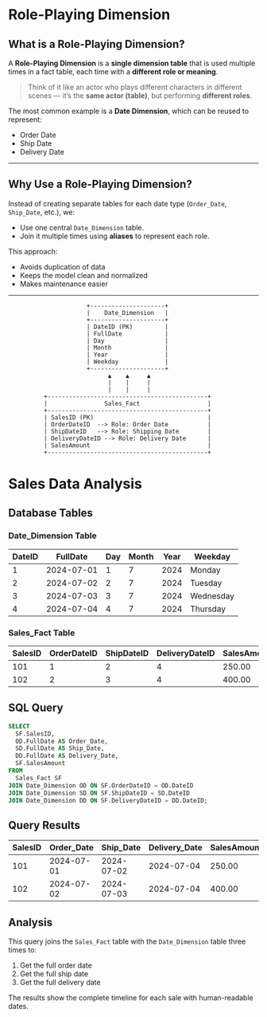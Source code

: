 #  Role-Playing Dimension

##  What is a Role-Playing Dimension?

A **Role-Playing Dimension** is a **single dimension table** that is used multiple times in a fact table, each time with a **different role or meaning**.

>  Think of it like an actor who plays different characters in different scenes — it’s the **same actor (table)**, but performing **different roles**.

The most common example is a **Date Dimension**, which can be reused to represent:
- Order Date
- Ship Date
- Delivery Date

---

##  Why Use a Role-Playing Dimension?

Instead of creating separate tables for each date type (`Order_Date`, `Ship_Date`, etc.), we:
- Use one central `Date_Dimension` table.
- Join it multiple times using **aliases** to represent each role.

This approach:
-  Avoids duplication of data
-  Keeps the model clean and normalized
-  Makes maintenance easier

---


                          +---------------------+
                          |    Date_Dimension   |
                          +---------------------+
                          | DateID (PK)         |
                          | FullDate            |
                          | Day                 |
                          | Month               |
                          | Year                |
                          | Weekday             |
                          +---------------------+
                                ▲    ▲     ▲
                                |    |     |
                                |    |     |
              +---------------------------------------------+
              |                Sales_Fact                   |
              +---------------------------------------------+
              | SalesID (PK)                                |
              | OrderDateID  --> Role: Order Date           |
              | ShipDateID   --> Role: Shipping Date        |
              | DeliveryDateID --> Role: Delivery Date      |
              | SalesAmount                                 |
              +---------------------------------------------+



# Sales Data Analysis

## Database Tables

### Date_Dimension Table

| DateID | FullDate   | Day | Month | Year | Weekday   |
|--------|------------|-----|-------|------|-----------|
| 1      | 2024-07-01 | 1   | 7     | 2024 | Monday    |
| 2      | 2024-07-02 | 2   | 7     | 2024 | Tuesday   |
| 3      | 2024-07-03 | 3   | 7     | 2024 | Wednesday |
| 4      | 2024-07-04 | 4   | 7     | 2024 | Thursday  |

### Sales_Fact Table

| SalesID | OrderDateID | ShipDateID | DeliveryDateID | SalesAmount |
|---------|-------------|------------|----------------|-------------|
| 101     | 1           | 2          | 4              | 250.00      |
| 102     | 2           | 3          | 4              | 400.00      |

## SQL Query

```sql
SELECT 
  SF.SalesID,
  OD.FullDate AS Order_Date,
  SD.FullDate AS Ship_Date,
  DD.FullDate AS Delivery_Date,
  SF.SalesAmount
FROM 
  Sales_Fact SF
JOIN Date_Dimension OD ON SF.OrderDateID = OD.DateID
JOIN Date_Dimension SD ON SF.ShipDateID = SD.DateID
JOIN Date_Dimension DD ON SF.DeliveryDateID = DD.DateID;
```

## Query Results

| SalesID | Order_Date | Ship_Date  | Delivery_Date | SalesAmount |
|---------|------------|------------|---------------|-------------|
| 101     | 2024-07-01 | 2024-07-02 | 2024-07-04    | 250.00      |
| 102     | 2024-07-02 | 2024-07-03 | 2024-07-04    | 400.00      |

## Analysis

This query joins the `Sales_Fact` table with the `Date_Dimension` table three times to:
1. Get the full order date
2. Get the full ship date
3. Get the full delivery date

The results show the complete timeline for each sale with human-readable dates.